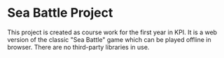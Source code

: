 # Sea Battle Project
This project is created as course work for the first year in KPI. It is a web version of the classic "Sea Battle" game which can be played offline in browser. There are no third-party libraries in use.

